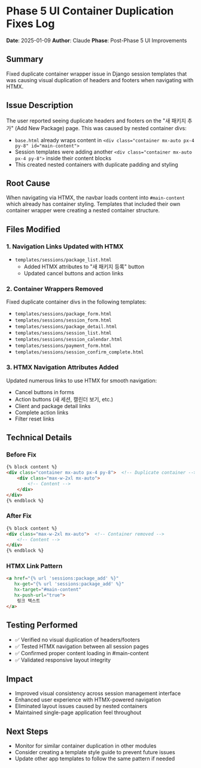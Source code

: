 # Phase 5 UI Container Duplication Fixes Log

**Date**: 2025-01-09
**Author**: Claude
**Phase**: Post-Phase 5 UI Improvements

## Summary
Fixed duplicate container wrapper issue in Django session templates that was causing visual duplication of headers and footers when navigating with HTMX.

## Issue Description
The user reported seeing duplicate headers and footers on the "새 패키지 추가" (Add New Package) page. This was caused by nested container divs:
- `base.html` already wraps content in `<div class="container mx-auto px-4 py-8" id="main-content">`
- Session templates were adding another `<div class="container mx-auto px-4 py-8">` inside their content blocks
- This created nested containers with duplicate padding and styling

## Root Cause
When navigating via HTMX, the navbar loads content into `#main-content` which already has container styling. Templates that included their own container wrapper were creating a nested container structure.

## Files Modified

### 1. Navigation Links Updated with HTMX
- `templates/sessions/package_list.html`
  - Added HTMX attributes to "새 패키지 등록" button
  - Updated cancel buttons and action links

### 2. Container Wrappers Removed
Fixed duplicate container divs in the following templates:
- `templates/sessions/package_form.html`
- `templates/sessions/session_form.html`
- `templates/sessions/package_detail.html`
- `templates/sessions/session_list.html`
- `templates/sessions/session_calendar.html`
- `templates/sessions/payment_form.html`
- `templates/sessions/session_confirm_complete.html`

### 3. HTMX Navigation Attributes Added
Updated numerous links to use HTMX for smooth navigation:
- Cancel buttons in forms
- Action buttons (새 세션, 캘린더 보기, etc.)
- Client and package detail links
- Complete action links
- Filter reset links

## Technical Details

### Before Fix
```html
{% block content %}
<div class="container mx-auto px-4 py-8">  <!-- Duplicate container -->
    <div class="max-w-2xl mx-auto">
        <!-- Content -->
    </div>
</div>
{% endblock %}
```

### After Fix
```html
{% block content %}
<div class="max-w-2xl mx-auto">  <!-- Container removed -->
    <!-- Content -->
</div>
{% endblock %}
```

### HTMX Link Pattern
```html
<a href="{% url 'sessions:package_add' %}" 
   hx-get="{% url 'sessions:package_add' %}"
   hx-target="#main-content"
   hx-push-url="true">
    링크 텍스트
</a>
```

## Testing Performed
- ✅ Verified no visual duplication of headers/footers
- ✅ Tested HTMX navigation between all session pages
- ✅ Confirmed proper content loading in #main-content
- ✅ Validated responsive layout integrity

## Impact
- Improved visual consistency across session management interface
- Enhanced user experience with HTMX-powered navigation
- Eliminated layout issues caused by nested containers
- Maintained single-page application feel throughout

## Next Steps
- Monitor for similar container duplication in other modules
- Consider creating a template style guide to prevent future issues
- Update other app templates to follow the same pattern if needed